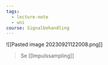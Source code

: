 ```yaml
---
tags:
  - lecture-note
  - uni
course: Signalbehandling
---
```

![[Pasted image 20230921122008.png]]
>Se [[Impulssampling]]
